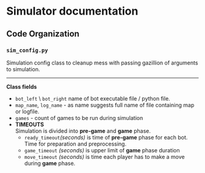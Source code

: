 # Simulator documentation

## Code Organization

### `sim_config.py`

Simulation config class to cleanup mess with passing gazillion of arguments to simulation.

----------------------
**Class fields**

- `bot_left` \ `bot_right` name of bot executable file / python file.
- `map_name`, `log_name` - as name suggests full name of file containing map or logfile.
- `games` - count of games to be run during simulation
-  **TIMEOUTS** \
   Simulation is divided into **pre-game** and **game** phase.
    - `ready_timeout`_(seconds)_ is time of **pre-game** phase for each bot. Time for preparation and preprocessing.
    - `game_timeout` _(seconds)_ is upper limit of **game** phase duration
    - `move_timeout` _(seconds)_ is time each player has to make a move during **game** phase.